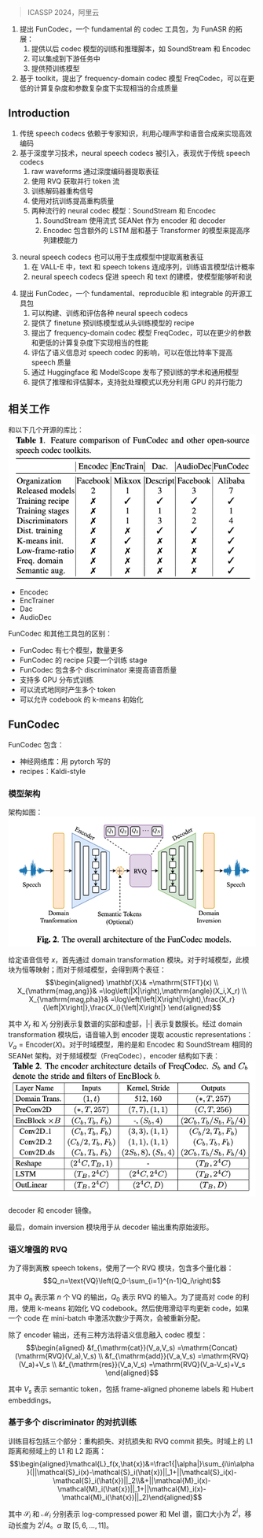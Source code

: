 > ICASSP 2024，阿里云
<!-- 翻译 & 理解 -->
<!-- This paper presents FunCodec, a fundamental neural speech codec toolkit, which is an extension of the open-source speech processing toolkit FunASR. FunCodec provides reproducible training recipes and inference scripts for the latest neural speech codec models, such as SoundStream and Encodec. Thanks to the unified design with FunASR, FunCodec can be easily integrated into downstream tasks, such as speech recognition. Along with FunCodec, pre- trained models are also provided, which can be used for academic or generalized purposes. Based on the toolkit, we further pro- pose the frequency-domain codec models, FreqCodec, which can achieve comparable speech quality with much lower computation and parameter complexity. Experimental results show that, under the same compression ratio, FunCodec can achieve better recon- struction quality compared with other toolkits and released models. We also demonstrate that the pre-trained models are suitable for downstream tasks, including automatic speech recognition and personalized text-to-speech synthesis. This toolkit is publicly avail- able at https://github.com/alibaba-damo-academy/ FunCodec. -->
1. 提出 FunCodec，一个 fundamental 的 codec 工具包，为 FunASR 的拓展：
    1. 提供以后 codec 模型的训练和推理脚本，如 SoundStream 和 Encodec
    2. 可以集成到下游任务中
    3. 提供预训练模型
2. 基于 toolkit，提出了 frequency-domain codec 模型 FreqCodec，可以在更低的计算复杂度和参数复杂度下实现相当的合成质量

## Introduction
<!-- Speech codecs are designed to compress and decompress speech sig- nals for efficient transmission and storage. They consist of an en- coder, which encodes speech into a compact representation, and a decoder to reconstruct the signal. Traditional speech codecs rely on a carefully designed pipeline that incorporates expert knowledge of psycho-acoustics and speech synthesis to achieve efficient cod- ing [1, 2]. -->
<!-- Thanks to advancements in deep learning techniques, neural speech codecs have been introduced, demonstrating superior per- formance compared to traditional speech codecs. In neural codec models, raw waveforms are fed into deep neural network-based encoders to extract compact representations. This is followed by a residual vector quantizer (RVQ) [3, 4] to obtain parallel token streams. Meanwhile, a neural network-based decoder is also trained alongside the encoder and RVQ to reconstruct the signal. Building upon the progress in text-to-speech synthesis [5], adversarial train- ing losses are employed to enhance reconstruction quality. There are two popular neural codec models, SounStream [4] and Encodec [6]. While SoundStream utilizes streaming SEANet [7, 8] as its encoder and decoder, Encodec incorporates extra LSTM [9] layers and a Transformer-based language model [10] to improve the sequence modeling ability. Following this line of work, extensive efforts have been made on reducing the bit rate [11–13]. Additionally, the modified discrete cosine transform (MDCT) domain has also been explored [14, 15]. -->
1. 传统 speech codecs 依赖于专家知识，利用心理声学和语音合成来实现高效编码
2. 基于深度学习技术，neural speech codecs 被引入，表现优于传统 speech codecs
    1. raw waveforms 通过深度编码器提取表征
    2. 使用 RVQ 获取并行 token 流
    3. 训练解码器重构信号
    4. 使用对抗训练提高重构质量
    5. 两种流行的 neural codec 模型：SoundStream 和 Encodec
        1. SoundStream 使用流式 SEANet 作为 encoder 和 decoder
        2. Encodec 包含额外的 LSTM 层和基于 Transformer 的模型来提高序列建模能力
<!-- Although neural speech codecs were originally proposed to compress signals for telecommunication, they can also be used to extract discrete speech representations in generative models. In VALL-E [16], text and speech tokens are joined into a sequence, and a language model is trained to estimate their probabilities. This formulation demonstrates impressive zero-shot synthesis capability. Moreover, neural speech codecs facilitate the modeling of speech and text within a single framework, enabling the model to both listen and speak [17,18]. Recently, several speech codec toolkits have been released for telecommunications purposes [19, 20]. However, there is still a lack of open-source toolkits that provide a reproducible and integrable framework for developing and evaluating neural speech codecs in the context of speech-text modeling. -->
3. neural speech codecs 也可以用于生成模型中提取离散表征
    1. 在 VALL-E 中，text 和 speech tokens 连成序列，训练语言模型估计概率
    2. neural speech codecs 促进 speech 和 text 的建模，使模型能够听和说
<!-- To address this gap, we present FunCodec, a fundamental, reproducible, and integrable open-source toolkit for neural speech codecs. FunCodec provides a versatile platform enabling researchers to build, train, and evaluate various neural speech codecs. Fig.1 shows an overview of the FunCodec design. The contributions of FunCodec are as follows: (1) The open-source codebase provides recipes to finetune pre-trained models or train a model from scratch. (2) Frequency-domain codec (FreqCodec) models are proposed, which can achieve comparable performance with less parameters and lower computation complexity. (3) The impact of semantic in- formation is evaluated for speech codec, which improves the speech quality under low bit rate. (4) Pre-trained academic and generalized models are released through Huggingface and ModelScope 1. (5) Inference and evaluation scripts are also provided, which support batch mode to fully utilize the parallelism capability of GPUs. -->
4. 提出 FunCodec，一个 fundamental、reproducible 和 integrable 的开源工具包
    1. 可以构建、训练和评估各种 neural speech codecs
    2. 提供了 finetune 预训练模型或从头训练模型的 recipe
    3. 提出了 frequency-domain codec 模型 FreqCodec，可以在更少的参数和更低的计算复杂度下实现相当的性能
    4. 评估了语义信息对 speech codec 的影响，可以在低比特率下提高 speech 质量
    5. 通过 Huggingface 和 ModelScope 发布了预训练的学术和通用模型
    6. 提供了推理和评估脚本，支持批处理模式以充分利用 GPU 的并行能力

## 相关工作

和以下几个开源的库比：
![](image/Pasted%20image%2020240528223717.png)

+ Encodec
+ EncTrainer
+ Dac
+ AudioDec

<!-- Table 1 summaries the differences between FunCodec and these toolkits. While the other toolkits offer a limited number of pre- trained models, FunCodec provides seven models for both academic and generalized purposes. This allows researchers to use them as a baseline system and also enables general users to directly apply them to downstream tasks. Additionally, FunCodec provides comprehen- sive and efficient recipes that require only a single training stage. To enhance the speech quality, FunCodec incorporates various discrimi- nators, including multiple scale discriminator (MSD) [3, 7], multiple period discriminator (MPD) [5], multiple short-time Fourier trans- formation discriminator (MSTFTD) [4], and their combinations. For training efficiency, FunCodec supports distributed training across multiple GPUs. Moreover, FunCodec ensures high inference effi- ciency by simultaneously producing token streams for all samples in a mini-batch. Furthermore, FunCodec enables k-means initialization for quantization codebooks, improving the code utilization [22, 23]. Based on these features, FunCodec introduces low-frame-rate mod- els. The frequency-domain transformation and semantic augmenta- tion are also explored in FunCodec. -->
FunCodec 和其他工具包的区别：
+ FunCodec 有七个模型，数量更多
+ FunCodec 的 recipe 只要一个训练 stage
+ FunCodec 包含多个 discriminator 来提高语音质量
+ 支持多 GPU 分布式训练
+ 可以流式地同时产生多个 token
+ 可以允许 codebook 的 k-means 初始化

## FunCodec
<!-- FunCodec codebase consists of two main components: a library of neural network models and recipes for replicating the experiments. The library part is written in python with PyTorch [24]. The recipes are all-in-one Bash scripts written in the Kaldi-style [25]. -->
FunCodec 包含：
+ 神经网络库：用 pytorch 写的
+ recipes：Kaldi-style

### 模型架构

架构如图：
![](image/Pasted%20image%2020240528224221.png)
<!-- The architecture of FunCodec models is depicted in Fig. 2. Given a speech signal x, it is passed through the domain transformation mod- ule. For time-domain models like SoundStream and Encodec, the module functions as an identity mapping. However, for frequency- domain models, two representations Xmag,ang and Xmag,pha are ex- plored: -->
给定语音信号 $x$，首先通过 domain transformation 模块。对于时域模型，此模块为恒等映射；而对于频域模型，会得到两个表征：
$$\begin{aligned}
\mathbf{X}& =\mathrm{STFT}(x)  \\
X_{\mathrm{mag,ang}}& =\log\left(|X|\right),\mathrm{angle}(X_i,X_r)  \\
X_{\mathrm{mag,pha}}& =\log\left(\left|X\right|\right),\frac{X_r}{\left|X\right|},\frac{X_i}{\left|X\right|} 
\end{aligned}$$
<!-- where Xr , Xi denote the real and imaginary parts of complex spec-trum, respectively. | · | represents the norm of a complex value. After the domain transformation module, the speech is inputted into an encoder to extract acoustic representations: Va = Encoder(X). For time-domain models, we adopt the same SEANet architectures as Encodec and SoundStream. In the case of frequency-domain models (FreqCodec), the encoder details are given in Table 2. The decoder has a mirror architecture of the encoder. More details can be found in our released codebase. Finally, a domain inversion module is uti- lized to reconstruct the raw waveforms from decoder outputs. -->
其中 $X_r$ 和 $X_i$ 分别表示复数谱的实部和虚部，$| \cdot |$ 表示复数膜长。经过 domain transformation 模块后，语音输入到 encoder 提取 acoustic representations：$V_a = \mathrm{Encoder}(X)$。对于时域模型，用的是和 Encodec 和 SoundStream 相同的 SEANet 架构。对于频域模型（FreqCodec），encoder 结构如下表：
![](image/Pasted%20image%2020240528225525.png)

decoder 和 encoder 镜像。

最后，domain inversion 模块用于从 decoder 输出重构原始波形。

<!-- Semantic-augmentedresidualvectorquantization -->
### 语义增强的 RVQ
<!-- To obtain discrete speech tokens, we employ a residual vector quan- tization (RVQ) module consisting of several quantizers: -->
为了得到离散 speech tokens，使用了一个 RVQ 模块，包含多个量化器：
$$Q_n=\text{VQ}\left(Q_0-\sum_{i=1}^{n-1}Q_i\right)$$
<!-- where Qn represents the outputs of n-th vector quantizer (VQ) and Q0 represents the input of RVQ. To improve code utilization, we ini- tialize the VQ codebook by clustering the samples in the first mini- batch with k-means. The codes are then updated using a moving average with a decay rate of 0.99. Moreover, if a code is activated fewer than two times in a mini-batch, it will be reassigned. -->
其中 $Q_n$ 表示第 $n$ 个 VQ 的输出，$Q_0$ 表示 RVQ 的输入。为了提高对 code 的利用，使用 k-means 初始化 VQ codebook。然后使用滑动平均更新 code，如果一个 code 在 mini-batch 中激活次数少于两次，会被重新分配。

<!-- In addition to the encoder outputs, we explore three methods to incorporate semantic information into the codec models: -->
除了 encoder 输出，还有三种方法将语义信息融入 codec 模型：
$$\begin{aligned}
&f_{\mathrm{cat}}(V_a,V_s) =\mathrm{Concat}(\mathrm{RVQ}(V_a),V_s)  \\
&f_{\mathrm{add}}(V_a,V_s) =\mathrm{RVQ}(V_a)+V_s  \\
&f_{\mathrm{res}}(V_a,V_s) =\mathrm{RVQ}(V_a-V_s)+V_s 
\end{aligned}$$
<!-- where Vs denotes semantic tokens, such as frame-aligned phoneme labels and Hubert embeddings [26]. To make a single model oper- ate across variable bitrates, structured quantization dropout is also implemented in FunCodec. -->
其中 $V_s$ 表示 semantic token，包括 frame-aligned phoneme labels 和 Hubert embeddings。

<!-- Adversarialtrainingobjectivewithmultiplediscriminators -->
### 基于多个 discriminator 的对抗训练
<!-- The training objective consists of three components: reconstruction loss terms, adversarial loss terms, and the RVQ commit losses. The L1 distance between original x and reconstructed speech xˆ is mini- mized over time domain: Lt (x, xˆ) = ||x − xˆ||1 . For the frequency domain, both L1 and L2 distances are minimized on multiple Mel and magnitude spectra: -->
训练目标包括三个部分：重构损失、对抗损失和 RVQ commit 损失。时域上的 L1 距离和频域上的 L1 和 L2 距离：
$$\begin{aligned}\mathcal{L}_f(x,\hat{x})&=\frac1{|\alpha|}\sum_{i\in\alpha}(||\mathcal{S}_i(x)-\mathcal{S}_i(\hat{x})||_1+||\mathcal{S}_i(x)-\mathcal{S}_i(\hat{x})||_2\\&+||\mathcal{M}_i(x)-\mathcal{M}_i(\hat{x})||_1+||\mathcal{M}_i(x)-\mathcal{M}_i(\hat{x})||_2)\end{aligned}$$
<!-- where, Si and Mi represent the log-compressed power and Mel spectra with a window size of 2i and a shift length of 2i/4. α is set to [5, 6, . . . , 11]. It worth noting that the log-compressed power spectrum loss improves speech quality in the middle and high fre- quencies, which is missed in other toolkits and models. -->
其中 $\mathcal{S}_i$ 和 $\mathcal{M}_i$ 分别表示 log-compressed power 和 Mel 谱，窗口大小为 $2^i$，移动长度为 $2^i/4$。$\alpha$ 取 $[5,6,\ldots,11]$。